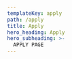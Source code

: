 ```yaml
---
templateKey: apply
path: /apply
title: Apply
hero_heading: Apply
hero_subheading: >-
  APPLY PAGE
---
```

